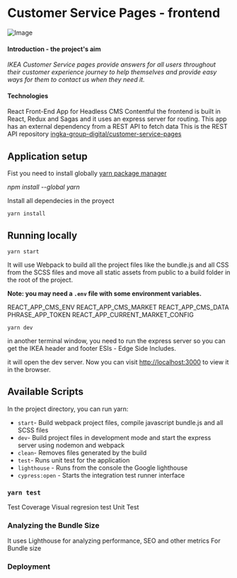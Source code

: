 # Customer Service Pages - frontend

![Image](https://github.com/mammutmw/customer-service-pages-frontend/blob/develop/public/assets/img/cover-img.png?raw=true)

#### Introduction - the project's aim ####

*IKEA Customer Service pages provide answers for all users throughout their customer experience journey to help themselves and provide easy ways for them to contact us when they need it.*


#### Technologies ####

React Front-End App for Headless CMS Contentful
the frontend is built in React, Redux and Sagas and it uses an express server for routing.
This app has an external dependency from a REST API to fetch data
This is the REST API repository [ingka-group-digital/customer-service-pages](https://github.com/ingka-group-digital/customer-service-pages)


## Application setup

Fist you need to install globally [yarn package manager](https://yarnpkg.com/) 

*npm install --global yarn*

Install all dependecies in the proyect

`yarn install`


## Running locally

`yarn start`

It will use Webpack to build all the project files like the bundle.js and all CSS from the SCSS files and move all static assets from public to a build folder in the root of the project.

**Note: you may need a `.env` file with some environment variables.**

REACT_APP_CMS_ENV
REACT_APP_CMS_MARKET
REACT_APP_CMS_DATA
PHRASE_APP_TOKEN
REACT_APP_CURRENT_MARKET_CONFIG

`yarn dev`

in another terminal window, you need to run the express server so you can get the IKEA header and footer ESIs - Edge Side Includes.

it will open the dev server.
Now you can visit [http://localhost:3000](http://localhost:3000) to view it in the browser.



## Available Scripts

In the project directory, you can run yarn:

- `start`- Build webpack project files, compile javascript bundle.js and all SCSS files 
- `dev`- Build project files in development mode and start the express server using nodemon and webpack
- `clean`- Removes files generated by the build
- `test`- Runs unit test for the application
- `lighthouse` - Runs from the console the Google lighthouse
- `cypress:open` - Starts the integration test  runner interface


### `yarn test`

Test Coverage
Visual regresion test
Unit Test



### Analyzing the Bundle Size

It uses Lighthouse for analyzing performance, SEO and other metrics
For Bundle size

### Deployment
